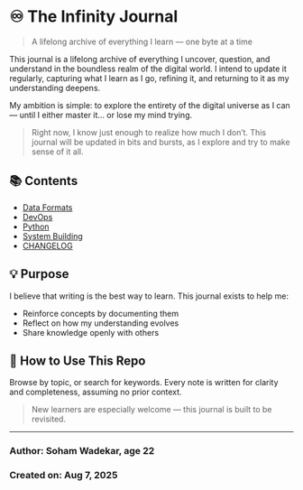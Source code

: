# ♾️ The Infinity Journal

> A lifelong archive of everything I learn — one byte at a time

This journal is a lifelong archive of everything I uncover, question, and understand in the boundless realm of the digital world.
I intend to update it regularly, capturing what I learn as I go, refining it, and returning to it as my understanding deepens.

My ambition is simple: to explore the entirety of the digital universe as I can — until I either master it… or lose my mind trying.

> Right now, I know just enough to realize how much I don’t. This journal will be updated in bits and bursts, as I explore and try to make sense of it all.

## 📚 Contents

- [Data Formats](./data-formats/)
- [DevOps](./devops/)
- [Python](./python/)
- [System Building](./system-building/)
- [CHANGELOG](CHANGELOG.md)

## 💡 Purpose

I believe that writing is the best way to learn. This journal exists to help me:

- Reinforce concepts by documenting them
- Reflect on how my understanding evolves
- Share knowledge openly with others

## 🚀 How to Use This Repo

Browse by topic, or search for keywords. Every note is written for clarity and completeness, assuming no prior context.

> New learners are especially welcome — this journal is built to be revisited.

---

### Author: Soham Wadekar, age 22

### Created on: Aug 7, 2025

